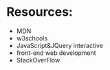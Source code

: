 # Resources:
* MDN
* w3schools
* JavaScript&JQuery interactive
* front-end web development
* StackOverFlow
